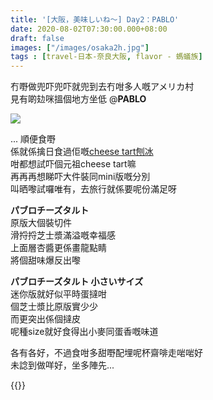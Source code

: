 ```yaml
---
title: '[大阪，美味しいね～] Day2：PABLO'
date: 2020-08-02T07:30:00.000+08:00
draft: false
images: ["/images/osaka2h.jpg"]
tags : [travel-日本-奈良大阪, flavor - 螞蟻族]
---
```


冇嘢做兜吓兜吓就兜到去冇咁多人嘅アメリカ村  
見有啲攰咪搵個地方坐低 @**PABLO**

![](/images/osaka2h1.jpg)

... 順便食嘢  
係就係擒日食過佢嘅[cheese tart刨冰](https://hidie.net/osaka1f/)  
咁都想試吓個元祖cheese tart嘛  
再再再想睇吓大件裝同mini版嘅分別  
叫晒嚟試囉唯有，去旅行就係要呢份滿足呀
  
**パブロチーズタルト**  
原版大個裝切件  
滑捋捋芝士漿滿溢嘅幸福感  
上面層杏醬更係畫龍點睛  
將個甜味爆反出嚟  

**パブロチーズタルト 小さいサイズ**  
迷你版就好似平時蛋撻咁  
個芝士漿比原版實少少  
而更突出係個撻皮  
呢種size就好食得出小麥同蛋香嘅味道
  
各有各好，不過食咁多甜嘢配埋呢杯齋啡走啱啱好  
未諗到做咩好，坐多陣先...

{{<osaka>}}
